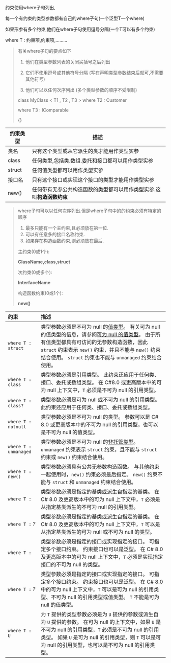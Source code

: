 约束使用where子句列出,

每一个有约束的类型参数都有自己的where子句(一个泛型T一个where)

如果形参有多个约束,他们在where子句使用逗号分隔(一个T可以有多个约束)

where T : 约束项,约束项,.........

> 有关where子句的要点如下
>
> 1. 他们在类型参数列表的关闭尖括号之后列出
>
> 2. 它们不使用逗号或其他符号分隔 (写在声明类型参数结束后就可,不需要其他符号)
>
> 3. 他们可以以任何次序列出 (多个类型参数的顺序不受限制)
>
>
> class MyClass < T1 , T2 , T3 > where T2 : Customer 
>
>  where T3 : IComparable
>
> {}



| 约束类型 | 描述                                                         |
| -------- | ------------------------------------------------------------ |
| 类名     | 只有这个类型或从它派生的类才能用作类型实参                   |
| class    | 任何类型,包括类.数组.委托和接口都可以用作类型实参            |
| struct   | 任何值类型都可以用作类型实参                                 |
| 接口名   | 只有这个接口或实现这个接口的类型才能用作类型实参             |
| new()    | 任何带有无参公共构造函数的类型都可以用作类型实参.这叫**构造函数约束** |

> where子句可以以任何次序列出.但是where子句中的的约束必须有特定的顺序
>
> 1. 最多只能有一个主约束,且必须放在第一位.
> 2. 可以有任意多的接口名称约束.
> 3. 如果存在构造函数约束,则必须放在最后.
>
> 主约束(0或1个):
>
> **ClassName,class,struct**
>
> 次约束(0或多个):
>
> **InterfaceName**
>
> 构造函数约束(0或1个):
>
> **new()**

| 约束                             | 描述                                                         |
| :------------------------------- | :----------------------------------------------------------- |
| `where T : struct`               | 类型参数必须是不可为 null 的[值类型](https://docs.microsoft.com/zh-cn/dotnet/csharp/language-reference/builtin-types/value-types)。 有关可为 null 的值类型的信息，请参阅[可为 null 的值类型](https://docs.microsoft.com/zh-cn/dotnet/csharp/language-reference/builtin-types/nullable-value-types)。 由于所有值类型都具有可访问的无参数构造函数，因此 `struct` 约束表示 `new()` 约束，并且不能与 `new()` 约束结合使用。 `struct` 约束也不能与 `unmanaged` 约束结合使用。 |
| `where T : class`                | 类型参数必须是引用类型。 此约束还应用于任何类、接口、委托或数组类型。 在 C#8.0 或更高版本中的可为 null 上下文中，`T` 必须是不可为 null 的引用类型。 |
| `where T : class?`               | 类型参数必须是可为 null 或不可为 null 的引用类型。 此约束还应用于任何类、接口、委托或数组类型。 |
| `where T : notnull`              | 类型参数必须是不可为 null 的类型。 参数可以是 C# 8.0 或更高版本中的不可为 null 的引用类型，也可以是不可为 null 的值类型。 |
| `where T : unmanaged`            | 类型参数必须是不可为 null 的[非托管类型](https://docs.microsoft.com/zh-cn/dotnet/csharp/language-reference/builtin-types/unmanaged-types)。 `unmanaged` 约束表示 `struct` 约束，且不能与 `struct` 约束或 `new()` 约束结合使用。 |
| `where T : new()`                | 类型参数必须具有公共无参数构造函数。 与其他约束一起使用时，`new()` 约束必须最后指定。 `new()` 约束不能与 `struct` 和 `unmanaged` 约束结合使用。 |
| `where T :` *<base class name>*  | 类型参数必须是指定的基类或派生自指定的基类。 在 C# 8.0 及更高版本中的可为 null 上下文中，`T` 必须是从指定基类派生的不可为 null 的引用类型。 |
| `where T :` *<base class name>?* | 类型参数必须是指定的基类或派生自指定的基类。 在 C# 8.0 及更高版本中的可为 null 上下文中，`T` 可以是从指定基类派生的可为 null 或不可为 null 的类型。 |
| `where T :` *<interface name>*   | 类型参数必须是指定的接口或实现指定的接口。 可指定多个接口约束。 约束接口也可以是泛型。 在 C# 8.0 及更高版本中的可为 null 上下文中，`T` 必须是实现指定接口的不可为 null 的类型。 |
| `where T :` *<interface name>?*  | 类型参数必须是指定的接口或实现指定的接口。 可指定多个接口约束。 约束接口也可以是泛型。 在 C# 8.0 中的可为 null 上下文中，`T` 可以是可为 null 的引用类型、不可为 null 的引用类型或值类型。 `T` 不能是可为 null 的值类型。 |
| `where T : U`                    | 为 `T` 提供的类型参数必须是为 `U` 提供的参数或派生自为 `U` 提供的参数。 在可为 null 的上下文中，如果 `U` 是不可为 null 的引用类型，`T` 必须是不可为 null 的引用类型。 如果 `U` 是可为 null 的引用类型，则 `T` 可以是可为 null 的引用类型，也可以是不可为 null 的引用类型。 |